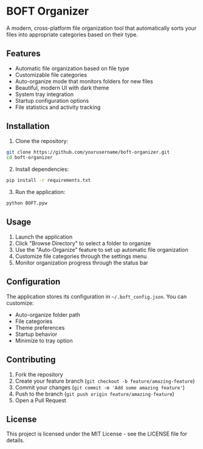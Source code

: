 # BOFT Organizer

A modern, cross-platform file organization tool that automatically sorts your files into appropriate categories based on their type.

## Features

- Automatic file organization based on file type
- Customizable file categories
- Auto-organize mode that monitors folders for new files
- Beautiful, modern UI with dark theme
- System tray integration
- Startup configuration options
- File statistics and activity tracking

## Installation

1. Clone the repository:
```bash
git clone https://github.com/yourusername/boft-organizer.git
cd boft-organizer
```

2. Install dependencies:
```bash
pip install -r requirements.txt
```

3. Run the application:
```bash
python BOFT.pyw
```

## Usage

1. Launch the application
2. Click "Browse Directory" to select a folder to organize
3. Use the "Auto-Organize" feature to set up automatic file organization
4. Customize file categories through the settings menu
5. Monitor organization progress through the status bar

## Configuration

The application stores its configuration in `~/.boft_config.json`. You can customize:
- Auto-organize folder path
- File categories
- Theme preferences
- Startup behavior
- Minimize to tray option

## Contributing

1. Fork the repository
2. Create your feature branch (`git checkout -b feature/amazing-feature`)
3. Commit your changes (`git commit -m 'Add some amazing feature'`)
4. Push to the branch (`git push origin feature/amazing-feature`)
5. Open a Pull Request

## License

This project is licensed under the MIT License - see the LICENSE file for details.
